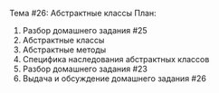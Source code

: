 Тема #26: Абстрактные классы
План:
1. Разбор домашнего задания #25
2. Абстрактные классы
3. Абстрактные методы
4. Специфика наследования абстрактных классов
5. Разбор домашнего задания #23
6. Выдача и обсуждение домашнего задания #26
